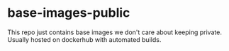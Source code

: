 # base-images-public
This repo just contains base images we don't care about keeping private. Usually hosted on dockerhub with
automated builds.
